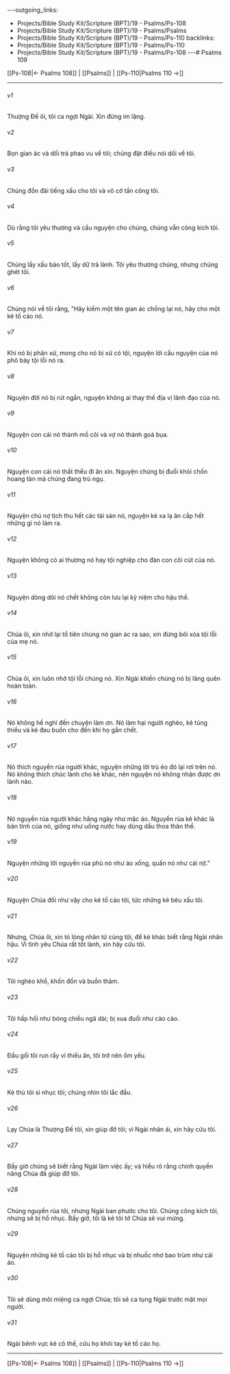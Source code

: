 ---outgoing_links:
  - Projects/Bible Study Kit/Scripture (BPT)/19 - Psalms/Ps-108
  - Projects/Bible Study Kit/Scripture (BPT)/19 - Psalms/Psalms
  - Projects/Bible Study Kit/Scripture (BPT)/19 - Psalms/Ps-110
backlinks:
  - Projects/Bible Study Kit/Scripture (BPT)/19 - Psalms/Ps-110
  - Projects/Bible Study Kit/Scripture (BPT)/19 - Psalms/Ps-108
---# Psalms 109

[[Ps-108|← Psalms 108]] | [[Psalms]] | [[Ps-110|Psalms 110 →]]
***



###### v1 
Thượng Đế ôi, tôi ca ngợi Ngài. Xin đừng im lặng. 

###### v2 
Bọn gian ác và dối trá phao vu về tôi; chúng đặt điều nói dối về tôi. 

###### v3 
Chúng đồn đãi tiếng xấu cho tôi và vô cớ tấn công tôi. 

###### v4 
Dù rằng tôi yêu thương và cầu nguyện cho chúng, chúng vẫn công kích tôi. 

###### v5 
Chúng lấy xấu báo tốt, lấy dữ trả lành. Tôi yêu thương chúng, nhưng chúng ghét tôi. 

###### v6 
Chúng nói về tôi rằng, "Hãy kiếm một tên gian ác chống lại nó, hãy cho một kẻ tố cáo nó. 

###### v7 
Khi nó bị phân xử, mong cho nó bị xử có tội, nguyện lời cầu nguyện của nó phô bày tội lỗi nó ra. 

###### v8 
Nguyện đời nó bị rút ngắn, nguyện không ai thay thế địa vị lãnh đạo của nó. 

###### v9 
Nguyện con cái nó thành mồ côi và vợ nó thành goá bụa. 

###### v10 
Nguyện con cái nó thất thểu đi ăn xin. Nguyện chúng bị đuổi khỏi chốn hoang tàn mà chúng đang trú ngụ. 

###### v11 
Nguyện chủ nợ tịch thu hết các tài sản nó, nguyện kẻ xa lạ ăn cắp hết những gì nó làm ra. 

###### v12 
Nguyện không có ai thương nó hay tội nghiệp cho đàn con côi cút của nó. 

###### v13 
Nguyện dòng dõi nó chết không còn lưu lại kỷ niệm cho hậu thế. 

###### v14 
Chúa ôi, xin nhớ lại tổ tiên chúng nó gian ác ra sao, xin đừng bôi xóa tội lỗi của mẹ nó. 

###### v15 
Chúa ôi, xin luôn nhớ tội lỗi chúng nó. Xin Ngài khiến chúng nó bị lãng quên hoàn toàn. 

###### v16 
Nó không hề nghĩ đến chuyện làm ơn. Nó làm hại người nghèo, kẻ túng thiếu và kẻ đau buồn cho đến khi họ gần chết. 

###### v17 
Nó thích nguyền rủa người khác, nguyện những lời trù ẻo đó lại rơi trên nó. Nó không thích chúc lành cho kẻ khác, nên nguyện nó không nhận được ơn lành nào. 

###### v18 
Nó nguyền rủa người khác hằng ngày như mặc áo. Nguyền rủa kẻ khác là bản tính của nó, giống như uống nước hay dùng dầu thoa thân thể. 

###### v19 
Nguyện những lời nguyền rủa phủ nó như áo xống, quấn nó như cái nịt." 

###### v20 
Nguyện Chúa đối như vậy cho kẻ tố cáo tôi, tức những kẻ bêu xấu tôi. 

###### v21 
Nhưng, Chúa ôi, xin tỏ lòng nhân từ cùng tôi, để kẻ khác biết rằng Ngài nhân hậu. Vì tình yêu Chúa rất tốt lành, xin hãy cứu tôi. 

###### v22 
Tôi nghèo khổ, khốn đốn và buồn thảm. 

###### v23 
Tôi hấp hối như bóng chiều ngã dài; bị xua đuổi như cào cào. 

###### v24 
Đầu gối tôi run rẩy vì thiếu ăn, tôi trở nên ốm yếu. 

###### v25 
Kẻ thù tôi sỉ nhục tôi; chúng nhìn tôi lắc đầu. 

###### v26 
Lạy Chúa là Thượng Đế tôi, xin giúp đỡ tôi; vì Ngài nhân ái, xin hãy cứu tôi. 

###### v27 
Bấy giờ chúng sẽ biết rằng Ngài làm việc ấy; và hiểu rõ rằng chính quyền năng Chúa đã giúp đỡ tôi. 

###### v28 
Chúng nguyền rủa tôi, nhưng Ngài ban phước cho tôi. Chúng công kích tôi, nhưng sẽ bị hổ nhục. Bấy giờ, tôi là kẻ tôi tớ Chúa sẽ vui mừng. 

###### v29 
Nguyện những kẻ tố cáo tôi bị hổ nhục và bị nhuốc nhơ bao trùm như cái áo. 

###### v30 
Tôi sẽ dùng môi miệng ca ngợi Chúa; tôi sẽ ca tụng Ngài trước mặt mọi người. 

###### v31 
Ngài bênh vực kẻ cô thế, cứu họ khỏi tay kẻ tố cáo họ.

***
[[Ps-108|← Psalms 108]] | [[Psalms]] | [[Ps-110|Psalms 110 →]]
